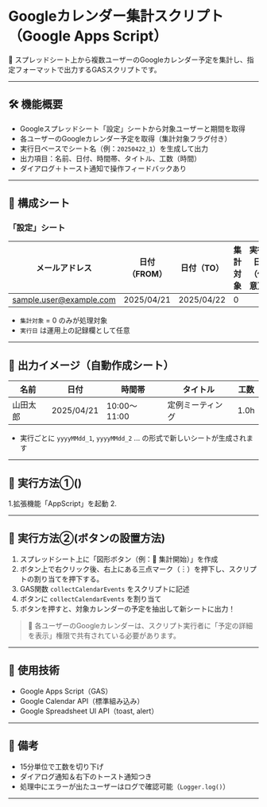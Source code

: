 # Googleカレンダー集計スクリプト（Google Apps Script）

📅 スプレッドシート上から複数ユーザーのGoogleカレンダー予定を集計し、指定フォーマットで出力するGASスクリプトです。

---

## 🛠 機能概要

- Googleスプレッドシート「設定」シートから対象ユーザーと期間を取得
- 各ユーザーのGoogleカレンダー予定を取得（集計対象フラグ付き）
- 実行日ベースでシート名（例：`20250422_1`）を生成して出力
- 出力項目：名前、日付、時間帯、タイトル、工数（時間）
- ダイアログ＋トースト通知で操作フィードバックあり

---

## 📂 構成シート

### 「設定」シート

| メールアドレス              | 日付（FROM） | 日付（TO）   | 集計対象 | 実行日（任意） |
|----------------------------|---------------|---------------|------------|------------------|
| sample.user@example.com    | 2025/04/21     | 2025/04/22     | 0          |                  |

- `集計対象` = 0 のみが処理対象
- `実行日` は運用上の記録欄として任意

---

## 🧾 出力イメージ（自動作成シート）

| 名前     | 日付        | 時間帯         | タイトル             | 工数     |
|----------|-------------|----------------|----------------------|----------|
| 山田太郎 | 2025/04/21 | 10:00〜11:00   | 定例ミーティング       | 1.0h     |

- 実行ごとに `yyyyMMdd_1`, `yyyyMMdd_2` ... の形式で新しいシートが生成されます

---
## 🚀 実行方法①()
1.拡張機能「AppScript」を起動
2.

---

## 🚀 実行方法②(ボタンの設置方法)

1. スプレッドシート上に「図形ボタン（例：🔁 集計開始）」を作成
2. ボタン上で右クリック後、右上にある三点マーク（︙）を押下し、スクリプトの割り当てを押下する。
3. GAS関数 `collectCalendarEvents` をスクリプトに記述
4. ボタンに `collectCalendarEvents` を割り当て
5. ボタンを押すと、対象カレンダーの予定を抽出して新シートに出力！

> 🔐 各ユーザーのGoogleカレンダーは、スクリプト実行者に「予定の詳細を表示」権限で共有されている必要があります。

---

## 📜 使用技術

- Google Apps Script（GAS）
- Google Calendar API（標準組み込み）
- Google Spreadsheet UI API（toast, alert）

---

## 💬 備考

- 15分単位で工数を切り下げ
- ダイアログ通知＆右下のトースト通知つき
- 処理中にエラーが出たユーザーはログで確認可能（`Logger.log()`）

---


